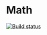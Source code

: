  # Math

 [![Build status](https://ci.appveyor.com/api/projects/status/l3n7smw1lcufsp3d?svg=true)](https://ci.appveyor.com/project/Khavatary/math)
